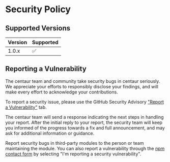 # Security Policy

## Supported Versions

| Version | Supported          |
|---------|--------------------|
| 1.0.x   | :white_check_mark: |

## Reporting a Vulnerability

The centaur team and community take security bugs in centaur seriously. We appreciate your efforts
to responsibly disclose your findings, and will make every effort to acknowledge your contributions.

To report a security issue, please use the GitHub Security
Advisory ["Report a Vulnerability"](https://github.com/conifercone/centaur/security/advisories/new)
tab.

The centaur team will send a response indicating the next steps in handling your report. After the
initial reply to your report, the security team will keep you informed of the progress towards a fix
and full announcement, and may ask for additional information or guidance.

Report security bugs in third-party modules to the person or team maintaining the module. You can
also report a vulnerability through the [npm contact form](https://www.npmjs.com/support) by
selecting "I'm reporting a security vulnerability".
